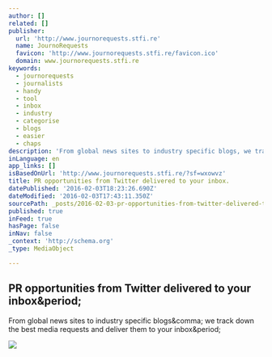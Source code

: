 ```yaml
---
author: []
related: []
publisher:
  url: 'http://www.journorequests.stfi.re'
  name: JournoRequests
  favicon: 'http://www.journorequests.stfi.re/favicon.ico'
  domain: www.journorequests.stfi.re
keywords:
  - journorequests
  - journalists
  - handy
  - tool
  - inbox
  - industry
  - categorise
  - blogs
  - easier
  - chaps
description: 'From global news sites to industry specific blogs, we track down the best media requests and deliver them to your inbox.'
inLanguage: en
app_links: []
isBasedOnUrl: 'http://www.journorequests.stfi.re/?sf=wxowvz'
title: PR opportunities from Twitter delivered to your inbox.
datePublished: '2016-02-03T18:23:26.690Z'
dateModified: '2016-02-03T17:43:11.350Z'
sourcePath: _posts/2016-02-03-pr-opportunities-from-twitter-delivered-to-your-inbox.md
published: true
inFeed: true
hasPage: false
inNav: false
_context: 'http://schema.org'
_type: MediaObject

---
```

<article style=""><h1>PR opportunities from Twitter delivered to your inbox&amp;period;</h1><p>From global news sites to industry specific blogs&amp;comma; we track down the best media requests and deliver them to your inbox&amp;period;</p><img src="http://www.journorequests.com/images/headerImgFb.png" /></article>